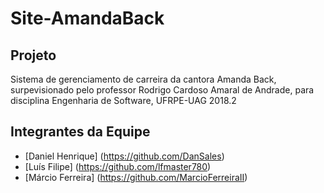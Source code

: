 # Site-AmandaBack
## Projeto
Sistema de gerenciamento de carreira da cantora Amanda Back, surpevisionado pelo professor Rodrigo Cardoso Amaral de Andrade, para disciplina Engenharia de Software, UFRPE-UAG 2018.2 
## Integrantes da Equipe
- [Daniel Henrique]  (https://github.com/DanSales)
- [Luís Filipe]  (https://github.com/lfmaster780)
- [Márcio Ferreira]  (https://github.com/MarcioFerreiraII)
